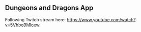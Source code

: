 ## Dungeons and Dragons App

Following Twitch stream here: https://www.youtube.com/watch?v=5Vhbo9Mloew
